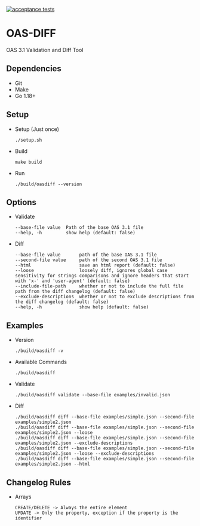 [![acceptance tests](https://github.com/up9inc/oas-diff/actions/workflows/acceptance_tests.yml/badge.svg?branch=develop)](https://github.com/up9inc/oas-diff/actions/workflows/acceptance_tests.yml)
# OAS-DIFF 
OAS 3.1 Validation and Diff Tool

## Dependencies
- Git
- Make
- Go 1.18+

## Setup
- Setup (Just once)
    ````
    ./setup.sh
    ````
- Build
    ````
    make build
    ````
- Run
    ````
    ./build/oasdiff --version
    ````
## Options
- Validate
    ````
   --base-file value  Path of the base OAS 3.1 file
   --help, -h         show help (default: false)
   ````
- Diff
    ````
   --base-file value       path of the base OAS 3.1 file
   --second-file value     path of the second OAS 3.1 file
   --html                  save an html report (default: false)
   --loose                 loosely diff, ignores global case sensitivity for strings comparisons and ignore headers that start with 'x-' and 'user-agent' (default: false)
   --include-file-path     whether or not to include the full file path from the diff changelog (default: false)
   --exclude-descriptions  whether or not to exclude descriptions from the diff changelog (default: false)
   --help, -h              show help (default: false)
    ````
## Examples
- Version
    ````
    ./build/oasdiff -v
    ````
- Available Commands
    ````
    ./build/oasdiff
    ````
- Validate
    ````
    ./build/oasdiff validate --base-file examples/invalid.json
    ````
- Diff
    ````
    ./build/oasdiff diff --base-file examples/simple.json --second-file examples/simple2.json
    ./build/oasdiff diff --base-file examples/simple.json --second-file examples/simple2.json --loose
    ./build/oasdiff diff --base-file examples/simple.json --second-file examples/simple2.json --exclude-descriptions
    ./build/oasdiff diff --base-file examples/simple.json --second-file examples/simple2.json --loose --exclude-descriptions
    ./build/oasdiff diff --base-file examples/simple.json --second-file examples/simple2.json --html
    ````
## Changelog Rules
- Arrays
    ````
    CREATE/DELETE -> Always the entire element
    UPDATE -> Only the property, exception if the property is the identifier
    ````
